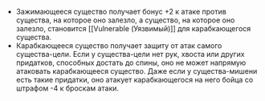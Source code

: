 - Зажимающееся существо получает бонус +2 к атаке против существа, на которое оно залезло, а существо, на которое оно залезло, становится [[Vulnerable (Уязвимый)]] для карабкающегося существа. 
- Карабкающееся существо получает защиту от атак самого существа-цели. Если у существа-цели нет рук, хвоста или других придатков, способных достать до спины, оно не может напрямую атаковать карабкающееся существо. Даже если у существа-мишени есть такие придатки, оно атакует карабкающегося на него бойца со штрафом -4 к броскам атаки.